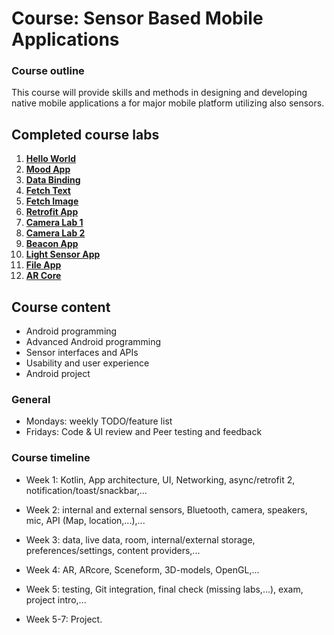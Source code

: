 # Course: Sensor Based Mobile Applications

### Course outline
This course will provide skills and methods in designing and developing native mobile applications a for major mobile platform utilizing also sensors.

## Completed course labs

1. **[Hello World ](https://github.com/joonasmkauppinen/sensor-based-moblie-applications/tree/master/w1-d1-lab1)**
2. **[Mood App](https://github.com/joonasmkauppinen/sensor-based-moblie-applications/tree/master/w1-d1-fragments-lab_1)**
3. **[Data Binding](https://github.com/joonasmkauppinen/sensor-based-moblie-applications/tree/master/w1-d1-fragments-lab_2)**
4. **[Fetch Text](https://github.com/joonasmkauppinen/sensor-based-moblie-applications/tree/master/w1-d4-lab_1)**
5. **[Fetch Image](https://github.com/joonasmkauppinen/sensor-based-moblie-applications/tree/master/w1-d4-lab_2)**
5. **[Retrofit App](https://github.com/joonasmkauppinen/sensor-based-moblie-applications/tree/master/w1-d5-retrofit)**
5. **[Camera Lab 1](https://github.com/joonasmkauppinen/sensor-based-moblie-applications/tree/master/w2-d1-camera-lab_1)**
5. **[Camera Lab 2](https://github.com/joonasmkauppinen/sensor-based-moblie-applications/tree/master/w2-d1-camera-lab_2)**
6. **[Beacon App](https://github.com/joonasmkauppinen/sensor-based-moblie-applications/tree/master/w2-d2-beacon)**
7. **[Light Sensor App](https://github.com/joonasmkauppinen/sensor-based-moblie-applications/tree/master/w2-d4-internal-sensor)**
8. **[File App](https://github.com/joonasmkauppinen/sensor-based-moblie-applications/tree/master/w3-d4-internal_external_storage-lab_1)**
8. **[AR Core](https://github.com/joonasmkauppinen/sensor-based-moblie-applications/tree/master/w4-d1-arcore-lab_2)**

## Course content
* Android programming
* Advanced Android programming
* Sensor interfaces and APIs
* Usability and user experience
* Android project

### General
* Mondays: weekly TODO/feature list
* Fridays: Code & UI review and Peer testing and feedback

### Course timeline
* Week 1: Kotlin, App architecture, UI, Networking, async/retrofit 2, notification/toast/snackbar,...

* Week 2: internal and external sensors, Bluetooth, camera, speakers, mic, API (Map, location,...),...

* Week 3: data, live data, room, internal/external storage, preferences/settings, content providers,...

* Week 4: AR, ARcore, Sceneform, 3D-models, OpenGL,...

* Week 5: testing, Git integration, final check (missing labs,...), exam, project intro,...

* Week 5-7: Project.


